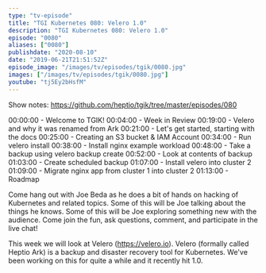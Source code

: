 ```yaml
---
type: "tv-episode"
title: "TGI Kubernetes 080: Velero 1.0"
description: "TGI Kubernetes 080: Velero 1.0"
episode: "0080"
aliases: ["0080"]
publishdate: "2020-08-10"
date: "2019-06-21T21:51:52Z"
episode_image: "/images/tv/episodes/tgik/0080.jpg"
images: ["/images/tv/episodes/tgik/0080.jpg"]
youtube: "tj5Ey2bHsfM"
---
```


Show notes: https://github.com/heptio/tgik/tree/master/episodes/080

00:00:00 - Welcome to TGIK!
00:04:00 - Week in Review
00:19:00 - Velero and why it was renamed from Ark
00:21:00 - Let&#39;s get started, starting with the docs
00:25:00 - Creating an S3 bucket &amp; IAM Account
00:34:00 - Run velero install
00:38:00 - Install nginx example workload
00:48:00 - Take a backup using velero backup create
00:52:00 - Look at contents of backup
01:03:00 - Create scheduled backup
01:07:00 - Install velero into cluster 2
01:09:00 - Migrate nginx app from cluster 1 into cluster 2
01:13:00 - Roadmap

Come hang out with Joe Beda as he does a bit of hands on hacking of Kubernetes and related topics. Some of this will be Joe talking about the things he knows. Some of this will be Joe exploring something new with the audience. Come join the fun, ask questions, comment, and participate in the live chat!

This week we will look at Velero (https://velero.io).  Velero (formally called Heptio Ark) is a backup and disaster recovery tool for Kubernetes. We&#39;ve been working on this for quite a while and it recently hit 1.0.

